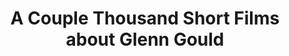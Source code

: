 ---
inv_num: 2008-082
add_credit: Dexter Sinister
url: 2008-082-a-couple-thousand-short-films-about-glenn-gould-publication
title: 'A Couple Thousand Short Films about Glenn Gould '
year: '2008'
display_year: '2008'
medium: Publication
dims: 7.75 x 5 x 0.75
pitch:
ps:
live_url:
youtube:
related_code:
subheading: "(Publication)"
download:
commission:
layout: things-i-made
---